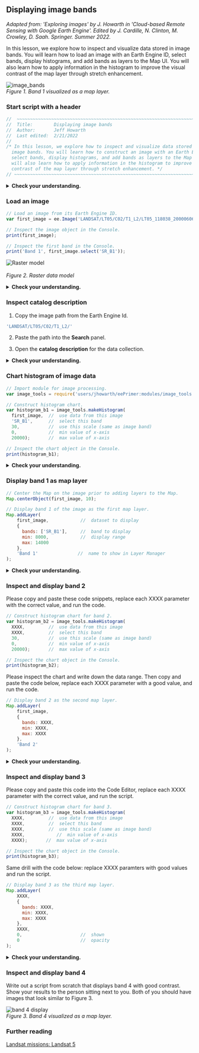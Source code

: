 ## Displaying image bands  

_Adapted from: 'Exploring images' by J. Howarth in 'Cloud-based Remote Sensing with Google Earth Engine'. Edited by J. Cardille, N. Clinton, M. Crowley, D. Saah. Springer. Summer 2022._

In this lesson, we explore how to inspect and visualize data stored in image bands. You will learn how to load an image with an Earth Engine ID, select bands, display histograms, and add bands as layers to the Map UI. You will also learn how to apply information in the histogram to improve the visual contrast of the map layer through stretch enhancement.      

![image_bands](images/image_bands.png)
<br>_Figure 1. Band 1 visualized as a map layer._


### Start script with a header

```js
//  ~~~~~~~~~~~~~~~~~~~~~~~~~~~~~~~~~~~~~~~~~~~~~~~~~~~~~~~~~~~~~~~~~~~~~~~
//  Title:        Displaying image bands
//  Author:       Jeff Howarth
//  Last edited:  2/21/2022   
//          
/* In this lesson, we explore how to inspect and visualize data stored in
  image bands. You will learn how to construct an image with an Earth Engine ID,
  select bands, display histograms, and add bands as layers to the Map UI. You
  will also learn how to apply information in the histogram to improve the visual
  contrast of the map layer through stretch enhancement. */  
// ~~~~~~~~~~~~~~~~~~~~~~~~~~~~~~~~~~~~~~~~~~~~~~~~~~~~~~~~~~~~~~~~~~~~~~~
```

<details>
<summary><b>Check your understanding.</b></summary>
<br>
What purpose(s) does a header serve?
</details>  

### Load an image  

```js
// Load an image from its Earth Engine ID.
var first_image = ee.Image('LANDSAT/LT05/C02/T1_L2/LT05_118038_20000606');

// Inspect the image object in the Console.
print(first_image);  

// Inspect the first band in the Console.
print('Band 1', first_image.select('SR_B1'));
```
![Raster model](images/raster_model.png)  
<br>_Figure 2. Raster data model_

<details>
<summary><b>Check your understanding.</b></summary>
<br>
<li>What is an <b>image</b> and why does an image contain <b>bands</b>?</li>
<br>
<li>How does an image <b>band</b> differ from an image <b>property</b>?</li>
<br>
<li>What does the <b>image.select()</b> method do?</li>
</details>  

### Inspect catalog description  

1. Copy the image path from the Earth Engine Id.

```js
'LANDSAT/LT05/C02/T1_L2/'
```

2. Paste the path into the __Search__ panel.  

3. Open the __catalog description__ for the data collection.  

<details>
<summary><b>Check your understanding.</b></summary>
<br>
What information can you find in the catalog description that was not provided when you printed the image to the <b>Console</b> in the previous step?
</details>    

### Chart histogram of image data  

```js
// Import module for image processing.
var image_tools = require('users/jhowarth/eePrimer:modules/image_tools.js');

// Construct histogram chart.
var histogram_b1 = image_tools.makeHistogram(
  first_image,  //  use data from this image
  'SR_B1',      //  select this band
  30,           //  use this scale (same as image band)
  0,            //  min value of x-axis
  20000);       //  max value of x-axis

// Inspect the chart object in the Console.
print(histogram_b1);

```
<details>
<summary><b>Check your understanding.</b></summary>
<br>
<li>Using the words 'data value' and 'count', explain what the histogram shows you about the image?</li>
</details>

### Display band 1 as map layer  

```js
// Center the Map on the image prior to adding layers to the Map.
Map.centerObject(first_image, 10);

// Display band 1 of the image as the first map layer.
Map.addLayer(
    first_image,            //  dataset to display
    {
      bands: ['SR_B1'],     //  band to display
      min: 8000,            //  display range  
      max: 14000           
    },
    'Band 1'               //  name to show in Layer Manager
);    
```
<details>
<summary><b>Check your understanding.</b></summary>
<br>
<li>Using the <b>Inspector</b>, click on a location, and look under the <b>Pixels</b> carrot. Click the blue icon to toggle between chart and dictionary views of the data. What does this data tell you about the location that you clicked?</li>
<br>
<li>Comment out the <b>min</b> and <b>max</b> display range values of the <b>visualization parameters</b>, then run the code again. Why does your image look so different? What do the min and max keys of the visualization parameters do?</li>
</details>

### Inspect and display band 2  

Please copy and paste these code snippets, replace each XXXX parameter with the correct value, and run the code.    

```js
// Construct histogram chart for band 2.
var histogram_b2 = image_tools.makeHistogram(
  XXXX,         //  use data from this image
  XXXX,         //  select this band
  30,           //  use this scale (same as image band)
  0,            //  min value of x-axis
  20000);       //  max value of x-axis

// Inspect the chart object in the Console.
print(histogram_b2);
```

Please inspect the chart and write down the data range. Then copy and paste the code below, replace each XXXX parameter with a good value, and run the code.  

```js
// Display band 2 as the second map layer.
Map.addLayer(
    first_image,
    {
      bands: XXXX,
      min: XXXX,
      max: XXXX
    },
    'Band 2'
);
```

<details>
<summary><b>Check your understanding.</b></summary>
<br>
<li>How does your choice of min and max display values affect the layer's visual contrast?</li>
<br>
<li>Please define <b>stretch enhancement</b>.</li>
</details>

### Inspect and display band 3

Please copy and paste this code into the Code Editor, replace each XXXX parameter with the correct value, and run the script.    

```js
// Construct histogram chart for band 3.
var histogram_b3 = image_tools.makeHistogram(
  XXXX,         //  use data from this image
  XXXX,         //  select this band
  XXXX,         //  use this scale (same as image band)
  XXXX,            //  min value of x-axis
  XXXX);       //  max value of x-axis

// Inspect the chart object in the Console.
print(histogram_b3);
```

Same drill with the code below: replace XXXX paramters with good values and run the script.  

```js
// Display band 3 as the third map layer.
Map.addLayer(
    XXXX,
    {
      bands: XXXX,
      min: XXXX,
      max: XXXX
    },
    XXXX,
    0,                      //  shown
    0                       //  opacity
);
```

<details>
<summary><b>Check your understanding.</b></summary>
<br>
<li>What additional arguments did we pass to the <b>Map.addLayer()</b> function and what did they do?</li><br>
<li>How does the order of <b>Map.addLayer()</b> functions in your script correspond to the order of <b>layers</b> on the map? Why is this so?</li>
</details>

### Inspect and display band 4  

Write out a script from scratch that displays band 4 with good contrast. Show your results to the person sitting next to you. Both of you should have images that look similar to Figure 3.  

![band 4 display](images/band4_layer.png)
<br>_Figure 3. Band 4 visualized as a map layer._


### Further reading  

[Landsat missions: Landsat 5](https://www.usgs.gov/landsat-missions/landsat-5)
